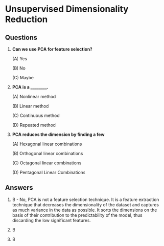 
# Unsupervised Dimensionality Reduction

## Questions

1. **Can we use PCA for feature selection?**

    (A) Yes

    (B) No

    (C) Maybe


1. **PCA is a ________.**

    (A) Nonlinear method

    (B) Linear method

    (C) Continuous method

    (D) Repeated method


1. **PCA reduces the dimension by finding a few**


    (A) Hexagonal linear combinations

    (B) Orthogonal linear combinations

    (C) Octagonal linear combinations

    (D) Pentagonal Linear Combinations


## Answers

1. B - No, PCA is not a feature selection technique. It is a feature extraction technique that decreases the dimensionality of the dataset and captures as much variance in the data as possible. It sorts the dimensions on the basis of their contribution to the predictability of the model, thus discarding the low significant features.

1. B

1. B

